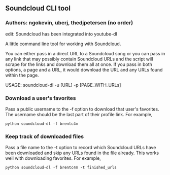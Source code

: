 ## Soundcloud CLI tool
### Authors: ngokevin, uberj, thedjpetersen (no order)

edit: Soundcloud has been integrated into youtube-dl

A little command line tool for working with Soundcloud.

You can either pass in a direct URL to a Soundcloud song or you can pass in any
link that may possibly contain Soundcloud URLs and the script will scrape for 
the links and download them all at once. If you pass in both options, a page
and a URL, it would download the URL and any URLs found within the page.

USAGE: soundcloud-dl -u [URL] -p [PAGE_WITH_URLs]

### Download a user's favorites

Pass a public username to the -f option to download that user's favorites. The
username should be the last part of their profile link. For example,

`python soundcloud-dl -f brentc4m`

### Keep track of downloaded files

Pass a file name to the -t option to record which Soundcloud URLs have been
downloaded and skip any URLs found in the file already. This works well with
downloading favorites. For example,

`python soundcloud-dl -f brentc4m -t finished_urls`
